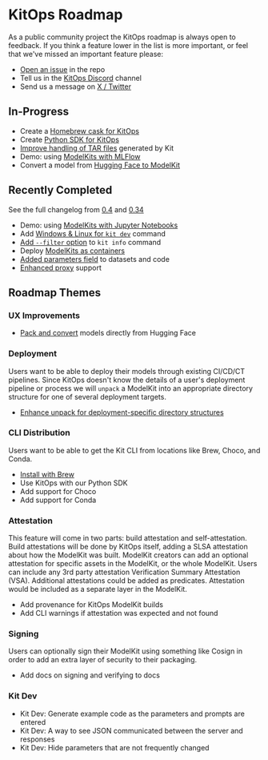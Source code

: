 # KitOps Roadmap

As a public community project the KitOps roadmap is always open to feedback. If you think a feature lower in the list is more important, or feel that we've missed an important feature please:

* [Open an issue](https://github.com/jozu-ai/kitops/issues) in the repo
* Tell us in the [KitOps Discord](https://discord.gg/Tapeh8agYy) channel
* Send us a message on [X / Twitter](https://twitter.com/Kit_Ops)

## In-Progress

* Create a [Homebrew cask for KitOps](https://github.com/jozu-ai/homebrew-kitops/issues/6)
* Create [Python SDK for KitOps](https://github.com/jozu-ai/kitops/issues/118)
* [Improve handling of TAR files](https://github.com/jozu-ai/kitops/issues/489) generated by Kit
* Demo: using [ModelKits with MLFlow](https://github.com/jozu-ai/kitops/issues/545)
* Convert a model from [Hugging Face to ModelKit](https://github.com/jozu-ai/kitops/issues/564)


## Recently Completed
See the full changelog from [0.4](https://github.com/jozu-ai/kitops/releases/tag/v0.4.0) and [0.34](https://github.com/jozu-ai/kitops/releases/tag/v0.3.4)

* Demo: using [ModelKits with Jupyter Notebooks](https://youtu.be/OQPp7QEvk7Q?feature=shared)
* Add [Windows & Linux for `kit dev`](https://github.com/jozu-ai/kitops/releases/tag/v0.4.0) command
* [Add `--filter` option](https://github.com/jozu-ai/kitops/releases/tag/v0.4.0) to `kit info` command
* Deploy [ModelKits as containers](https://kitops.org/docs/deploy.html)
* [Added parameters field](https://github.com/jozu-ai/kitops/pull/514) to datasets and code
* [Enhanced proxy](https://github.com/jozu-ai/kitops/pull/512) support

## Roadmap Themes

### UX Improvements

* [Pack and convert](https://github.com/jozu-ai/kitops/issues/564) models directly from Hugging Face

### Deployment

Users want to be able to deploy their models through existing CI/CD/CT pipelines. Since KitOps doesn't know the details of a user's deployment pipeline or process we will `unpack` a ModelKit into an appropriate directory structure for one of several deployment targets.

* [Enhance unpack for deployment-specific directory structures](https://github.com/jozu-ai/kitops/issues/131)

### CLI Distribution

Users want to be able to get the Kit CLI from locations like Brew, Choco, and Conda.

* [Install with Brew](https://kitops.org/docs/cli/installation.html)
* Use KitOps with our Python SDK
* Add support for Choco
* Add support for Conda

### Attestation

This feature will come in two parts: build attestation and self-attestation. Build attestations will be done by KitOps itself, adding a SLSA attestation about how the ModelKit was built. ModelKit creators can add an optional attestation for specific assets in the ModelKit, or the whole ModelKit. Users can include any 3rd party attestation Verification Summary Attestation (VSA). Additional attestations could be added as predicates. Attestation would be included as a separate layer in the ModelKit.

* Add provenance for KitOps ModelKit builds
* Add CLI warnings if attestation was expected and not found

### Signing

Users can optionally sign their ModelKit using something like Cosign in order to add an extra layer of security to their packaging.

* Add docs on signing and verifying to docs

### Kit Dev

* Kit Dev: Generate example code as the parameters and prompts are entered
* Kit Dev: A way to see JSON communicated between the server and responses
* Kit Dev: Hide parameters that are not frequently changed